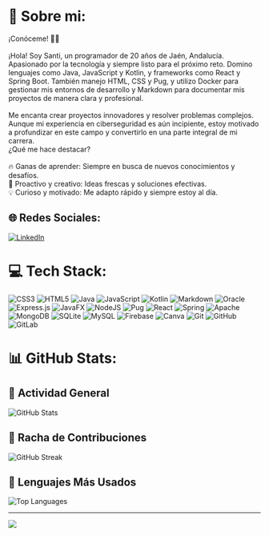 # 💫 Sobre mi:
¡Conóceme! 👨‍💻<br><br>¡Hola! Soy Santi, un programador de 20 años de Jaén, Andalucía. Apasionado por la tecnología y siempre listo para el próximo reto. Domino lenguajes como Java, JavaScript y Kotlin, y frameworks como React y Spring Boot. También manejo HTML, CSS y Pug, y utilizo Docker para gestionar mis entornos de desarrollo y Markdown para documentar mis proyectos de manera clara y profesional.<br><br>Me encanta crear proyectos innovadores y resolver problemas complejos. Aunque mi experiencia en ciberseguridad es aún incipiente, estoy motivado a profundizar en este campo y convertirlo en una parte integral de mi carrera.<br>¿Qué me hace destacar?<br><br>    🔥 Ganas de aprender: Siempre en busca de nuevos conocimientos y desafíos.<br>    🚀 Proactivo y creativo: Ideas frescas y soluciones efectivas.<br>    💡 Curioso y motivado: Me adapto rápido y siempre estoy al día.


## 🌐 Redes Sociales:
[![LinkedIn](https://img.shields.io/badge/LinkedIn-%230077B5.svg?logo=linkedin&logoColor=white)](https://www.linkedin.com/in/santiago-fuentes-espinosa-9539a91b4)

# 💻 Tech Stack:
![CSS3](https://img.shields.io/badge/css3-%231572B6.svg?style=for-the-badge&logo=css3&logoColor=white) ![HTML5](https://img.shields.io/badge/html5-%23E34F26.svg?style=for-the-badge&logo=html5&logoColor=white) ![Java](https://img.shields.io/badge/java-%23ED8B00.svg?style=for-the-badge&logo=openjdk&logoColor=white) ![JavaScript](https://img.shields.io/badge/javascript-%23323330.svg?style=for-the-badge&logo=javascript&logoColor=%23F7DF1E) ![Kotlin](https://img.shields.io/badge/kotlin-%237F52FF.svg?style=for-the-badge&logo=kotlin&logoColor=white) ![Markdown](https://img.shields.io/badge/markdown-%23000000.svg?style=for-the-badge&logo=markdown&logoColor=white) ![Oracle](https://img.shields.io/badge/Oracle-F80000?style=for-the-badge&logo=oracle&logoColor=white) ![Express.js](https://img.shields.io/badge/express.js-%23404d59.svg?style=for-the-badge&logo=express&logoColor=%2361DAFB) ![JavaFX](https://img.shields.io/badge/javafx-%23FF0000.svg?style=for-the-badge&logo=javafx&logoColor=white) ![NodeJS](https://img.shields.io/badge/node.js-6DA55F?style=for-the-badge&logo=node.js&logoColor=white) ![Pug](https://img.shields.io/badge/Pug-FFF?style=for-the-badge&logo=pug&logoColor=A86454) ![React](https://img.shields.io/badge/react-%2320232a.svg?style=for-the-badge&logo=react&logoColor=%2361DAFB) ![Spring](https://img.shields.io/badge/spring-%236DB33F.svg?style=for-the-badge&logo=spring&logoColor=white) ![Apache](https://img.shields.io/badge/apache-%23D42029.svg?style=for-the-badge&logo=apache&logoColor=white) ![MongoDB](https://img.shields.io/badge/MongoDB-%234ea94b.svg?style=for-the-badge&logo=mongodb&logoColor=white) ![SQLite](https://img.shields.io/badge/sqlite-%2307405e.svg?style=for-the-badge&logo=sqlite&logoColor=white) ![MySQL](https://img.shields.io/badge/mysql-4479A1.svg?style=for-the-badge&logo=mysql&logoColor=white) ![Firebase](https://img.shields.io/badge/firebase-a08021?style=for-the-badge&logo=firebase&logoColor=ffcd34) ![Canva](https://img.shields.io/badge/Canva-%2300C4CC.svg?style=for-the-badge&logo=Canva&logoColor=white) ![Git](https://img.shields.io/badge/git-%23F05033.svg?style=for-the-badge&logo=git&logoColor=white) ![GitHub](https://img.shields.io/badge/github-%23121011.svg?style=for-the-badge&logo=github&logoColor=white) ![GitLab](https://img.shields.io/badge/gitlab-%23181717.svg?style=for-the-badge&logo=gitlab&logoColor=white)
# 📊 GitHub Stats:

## 🚀 Actividad General
![GitHub Stats](https://github-readme-stats.vercel.app/api?username=santiagofuentesespinosa&theme=vue-dark&hide_border=true&include_all_commits=true&count_private=false)

## 🌟 Racha de Contribuciones
![GitHub Streak](https://github-readme-streak-stats.herokuapp.com/?user=santiagofuentesespinosa&theme=vue-dark&hide_border=true)

## 🔧 Lenguajes Más Usados
![Top Languages](https://github-readme-stats.vercel.app/api/top-langs/?username=santiagofuentesespinosa&theme=vue-dark&hide_border=true&include_all_commits=true&count_private=false&layout=compact)


---
[![](https://visitcount.itsvg.in/api?id=santiagofuentesespinosa@gmail.com&icon=1&color=0)](https://visitcount.itsvg.in)

<!-- Proudly created with GPRM ( https://gprm.itsvg.in ) -->
